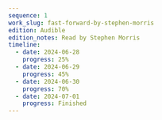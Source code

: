 ```yaml
---
sequence: 1
work_slug: fast-forward-by-stephen-morris
edition: Audible
edition_notes: Read by Stephen Morris
timeline:
  - date: 2024-06-28
    progress: 25%
  - date: 2024-06-29
    progress: 45%
  - date: 2024-06-30
    progress: 70%
  - date: 2024-07-01
    progress: Finished
---
```

